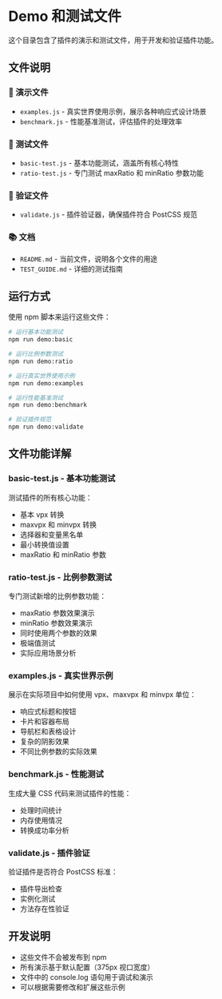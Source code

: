 # Demo 和测试文件

这个目录包含了插件的演示和测试文件，用于开发和验证插件功能。

## 文件说明

### 📖 演示文件
- `examples.js` - 真实世界使用示例，展示各种响应式设计场景
- `benchmark.js` - 性能基准测试，评估插件的处理效率

### 🧪 测试文件
- `basic-test.js` - 基本功能测试，涵盖所有核心特性
- `ratio-test.js` - 专门测试 maxRatio 和 minRatio 参数功能

### 🔧 验证文件
- `validate.js` - 插件验证器，确保插件符合 PostCSS 规范

### 📚 文档
- `README.md` - 当前文件，说明各个文件的用途
- `TEST_GUIDE.md` - 详细的测试指南

## 运行方式

使用 npm 脚本来运行这些文件：

```bash
# 运行基本功能测试
npm run demo:basic

# 运行比例参数测试
npm run demo:ratio

# 运行真实世界使用示例
npm run demo:examples

# 运行性能基准测试
npm run demo:benchmark

# 验证插件规范
npm run demo:validate
```

## 文件功能详解

### basic-test.js - 基本功能测试
测试插件的所有核心功能：
- 基本 vpx 转换
- maxvpx 和 minvpx 转换
- 选择器和变量黑名单
- 最小转换值设置
- maxRatio 和 minRatio 参数

### ratio-test.js - 比例参数测试
专门测试新增的比例参数功能：
- maxRatio 参数效果演示
- minRatio 参数效果演示
- 同时使用两个参数的效果
- 极端值测试
- 实际应用场景分析

### examples.js - 真实世界示例
展示在实际项目中如何使用 vpx、maxvpx 和 minvpx 单位：
- 响应式标题和按钮
- 卡片和容器布局
- 导航栏和表格设计
- 复杂的阴影效果
- 不同比例参数的实际效果

### benchmark.js - 性能测试
生成大量 CSS 代码来测试插件的性能：
- 处理时间统计
- 内存使用情况
- 转换成功率分析

### validate.js - 插件验证
验证插件是否符合 PostCSS 标准：
- 插件导出检查
- 实例化测试
- 方法存在性验证

## 开发说明

- 这些文件不会被发布到 npm
- 所有演示基于默认配置（375px 视口宽度）
- 文件中的 console.log 语句用于调试和演示
- 可以根据需要修改和扩展这些示例
